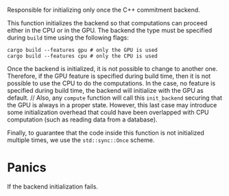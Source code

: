Responsible for initializing only once the C++ commitment backend.

This function initializes the backend so that computations
can proceed either in the CPU or in the GPU. The backend
the type must be specified during `build` time using the following flags:

```text
cargo build --features gpu # only the GPU is used
cargo build --features cpu # only the CPU is used
```

Once the backend is initialized, it is not possible to change to
another one. Therefore, if the GPU feature is specified during build time,
then it is not possible to use the CPU to do the computations. 
In the case, no feature is specified during build time, 
the backend will initialize with the GPU as default.
//
Also, any `compute` function will call this `init_backend`
securing that the GPU is always in a proper state. However,
this last case may introduce some initialization overhead that could
have been overlapped with CPU computation (such as reading data from a database).
 
Finally, to guarantee that the code inside this function is not
initialized multiple times, we use the `std::sync::Once` scheme.

# Panics

If the backend initialization fails.
